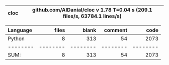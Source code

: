 cloc|github.com/AlDanial/cloc v 1.78  T=0.04 s (209.1 files/s, 63784.1 lines/s)
--- | ---

Language|files|blank|comment|code
:-------|-------:|-------:|-------:|-------:
Python|8|313|54|2073
--------|--------|--------|--------|--------
SUM:|8|313|54|2073

